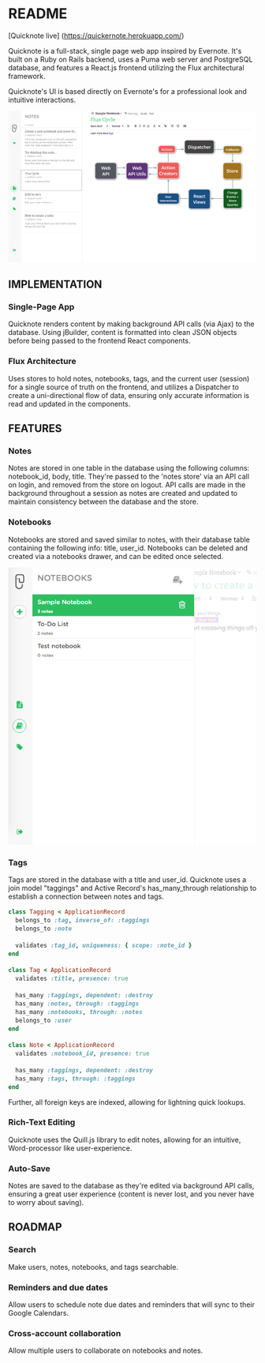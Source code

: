 # README

[Quicknote live] (https://quickernote.herokuapp.com/)

Quicknote is a full-stack, single page web app inspired by Evernote. It's built on a Ruby on Rails backend, uses a Puma web server and PostgreSQL database, and features a React.js frontend utilizing the Flux architectural framework.

Quicknote's UI is based directly on Evernote's for a professional look and intuitive interactions.

![home page view](./lib/pictures/home_page.png)

## IMPLEMENTATION

### Single-Page App
Quicknote renders content by making background API calls (via Ajax) to the database. Using jBuilder, content is formatted into clean JSON objects before being passed to the frontend React components.

### Flux Architecture
Uses stores to hold notes, notebooks, tags, and the current user (session) for a single source of truth on the frontend, and utilizes a Dispatcher to create a uni-directional flow of data, ensuring only accurate information is read and updated in the components.

## FEATURES

### Notes
Notes are stored in one table in the database using the following columns: notebook_id, body, title. They're passed to the 'notes store' via an API call on login, and removed from the store on logout. API calls are made in the background throughout a session as notes are created and updated to maintain consistency between the database and the store.

### Notebooks
Notebooks are stored and saved similar to notes, with their database table containing the following info: title, user_id. Notebooks can be deleted and created via a notebooks drawer, and can be edited once selected.

![notebook modal](./lib/pictures/notebook_modal.png)

### Tags
Tags are stored in the database with a title and user_id. Quicknote uses a join model "taggings" and Active Record's has_many_through relationship to establish a connection between notes and tags.

```ruby
class Tagging < ApplicationRecord
  belongs_to :tag, inverse_of: :taggings
  belongs_to :note

  validates :tag_id, uniqueness: { scope: :note_id }
end

class Tag < ApplicationRecord
  validates :title, presence: true

  has_many :taggings, dependent: :destroy
  has_many :notes, through: :taggings
  has_many :notebooks, through: :notes
  belongs_to :user
end

class Note < ApplicationRecord
  validates :notebook_id, presence: true

  has_many :taggings, dependent: :destroy
  has_many :tags, through: :taggings
end
```

Further, all foreign keys are indexed, allowing for lightning quick lookups.

### Rich-Text Editing
Quicknote uses the Quill.js library to edit notes, allowing for an intuitive, Word-processor like user-experience.

### Auto-Save
Notes are saved to the database as they're edited via background API calls, ensuring a great user experience (content is never lost, and you never have to worry about saving).

## ROADMAP
### Search
Make users, notes, notebooks, and tags searchable.

### Reminders and due dates
Allow users to schedule note due dates and reminders that will
sync to their Google Calendars.

### Cross-account collaboration
Allow multiple users to collaborate on notebooks and notes.
